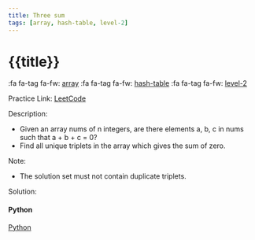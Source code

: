 ```yaml
---
title: Three sum
tags: [array, hash-table, level-2]
---
```


# {{title}}

:fa fa-tag fa-fw: [array]({{tagspath}}/array)
:fa fa-tag fa-fw: [hash-table]({{tagspath}}/hash-table)
:fa fa-tag fa-fw: [level-2]({{tagspath}}/level-2)

Practice Link: [LeetCode](https://leetcode.com/problems/3sum/)

Description:

- Given an array nums of n integers, are there elements a, b, c in nums such that a + b + c = 0?
- Find all unique triplets in the array which gives the sum of zero.

Note:

- The solution set must not contain duplicate triplets.

Solution:

<!-- tabs:start -->
#### **Python**

[Python](../pycode/array/three-sum.py ':include :type=code')
<!-- tabs:end -->
